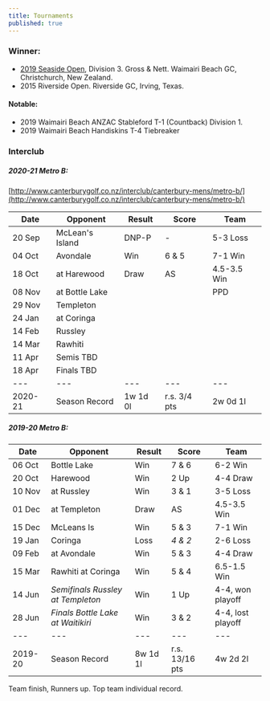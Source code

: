```yaml
---
title: Tournaments
published: true
---
```


### Winner:
- [2019 Seaside Open](http://www.golf.co.nz/MyGolf/NewCompetitionResults.aspx?CompetitionId=673386&MemberId=687851&Code=1447405845), Division 3. Gross & Nett. Waimairi Beach GC, Christchurch, New Zealand.
- 2015 Riverside Open. Riverside GC, Irving, Texas.

#### Notable:
- 2019 Waimairi Beach ANZAC Stableford T-1 (Countback) Division 1.
- 2019 Waimairi Beach Handiskins T-4 Tiebreaker

### Interclub

##### 2020-21 Metro B:
[http://www.canterburygolf.co.nz/interclub/canterbury-mens/metro-b/](http://www.canterburygolf.co.nz/interclub/canterbury-mens/metro-b/)

| Date   | Opponent     | Result | Score | Team |
| ------ | ------------ | ------ | ----- | ----- |
| 20 Sep | McLean's Island | DNP-P | - | 5-3 Loss |
| 04 Oct | Avondale | Win | 6 & 5 | 7-1 Win |
| 18 Oct | at Harewood | Draw | AS | 4.5-3.5 Win |
| 08 Nov | at Bottle Lake | | | PPD |
| 29 Nov | Templeton | | | |
| 24 Jan | at Coringa | | | |
| 14 Feb | Russley | | | |
| 14 Mar | Rawhiti | | | |
| 11 Apr | Semis TBD | | | |
| 18 Apr | Finals TBD | | | |
| --- | --- | --- | --- | --- |
| 2020-21 | Season Record | 1w 1d 0l | r.s. 3/4 pts | 2w 0d 1l |


##### 2019-20 Metro B:

| Date   | Opponent     | Result | Score | Team |
| ------ | ------------ | ------ | ----- | ----- |
| 06 Oct | Bottle Lake  | Win      | 7 & 6 | 6-2 Win |
| 20 Oct | Harewood     | Win      | 2 Up  | 4-4 Draw |
| 10 Nov | at Russley   | Win      | 3 & 1 | 3-5 Loss |
| 01 Dec | at Templeton | Draw      | AS  | 4.5-3.5 Win |
| 15 Dec | McLeans Is   | Win      | 5 & 3 | 7-1 Win |
| 19 Jan | Coringa 			| Loss      |_4 & 2_| 2-6 Loss |
| 09 Feb | at Avondale | Win      | 5 & 3 | 4-4 Draw |
| 15 Mar | Rawhiti at Coringa | Win | 5 & 4 | 6.5-1.5 Win |
| 14 Jun | _Semifinals Russley at Templeton_ | Win    | 1 Up | 4-4, won playoff |
| 28 Jun | _Finals Bottle Lake at Waitikiri_ | Win | 3 & 2 | 4-4, lost playoff |
| --- | --- | --- | --- | --- |
| 2019-20 | Season Record | 8w 1d 1l | r.s. 13/16 pts | 4w 2d 2l |

Team finish, Runners up. Top team individual record.


